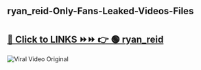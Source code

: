 
 ## ryan_reid-Only-Fans-Leaked-Videos-Files

# <h2><a href="https://mediaupload.pro?ryan_reid">🔗 Click to LINKS ⏩⏩ 👉 🟢 ryan_reid </a></h2>

<a href="https://mediaupload.pro?ryan_reid" rel="nofollow" data-target="animated-image.originalLink"><img src="https://i.ibb.co.com/xMMVF88/686577567.gif" alt="Viral Video Original" style="max-width: 100%; display: inline-block;" data-target="animated-image.originalImage"></a>